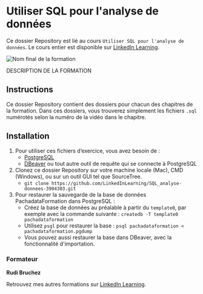 # Utiliser SQL pour l'analyse de données

Ce dossier Repository est lié au cours `Utiliser SQL pour l'analyse de données`. Le cours entier est disponible sur [LinkedIn Learning][lil-course-url].

![Nom final de la formation][lil-thumbnail-url] 

DESCRIPTION DE LA FORMATION

## Instructions

Ce dossier Repository contient des dossiers pour chacun des chapitres de la formation. Dans ces dossiers, vous trouverez simplement les fichiers `.sql` numérotés selon la numéro de la vidéo dans le chapitre. 

## Installation

1. Pour utiliser ces fichiers d’exercice, vous avez besoin de : 
   - [PostgreSQL](https://www.postgresql.org/download/) 
   - [DBeaver](https://dbeaver.io/) ou tout autre outil de requête qui se connecte à PostgreSQL
2. Clonez ce dossier Repository sur votre machine locale (Mac), CMD (Windows), ou sur un outil GUI tel que SourceTree. 
   - `git clone https://github.com/LinkedInLearning/SQL_analyse-donnees-3904303.git`
4. Pour restaurer la sauvegarde de la base de données PachadataFormation dans PostgreSQL :
   - Créez la base de données au préalable à partir du `template0`, par exemple avec la commande suivante : `createdb -T template0 pachadataformation`
   - Utilisez `psql` pour restaurer la base : `psql pachadataformation < pachadataformation.pgdump`
   - Vous pouvez aussi restaurer la base dans DBeaver, avec la fonctionnalité d'importation.

### Formateur

**Rudi Bruchez** 

 Retrouvez mes autres formations sur [LinkedIn Learning][lil-URL-trainer].

[0]: # (Replace these placeholder URLs with actual course URLs)
[lil-course-url]: https://www.linkedin.com
[lil-thumbnail-url]: https:
[lil-URL-trainer]: https://www.linkedin.com/learning/instructors/rudi-bruchez

[1]: # (End of FR-Instruction ###############################################################################################)

